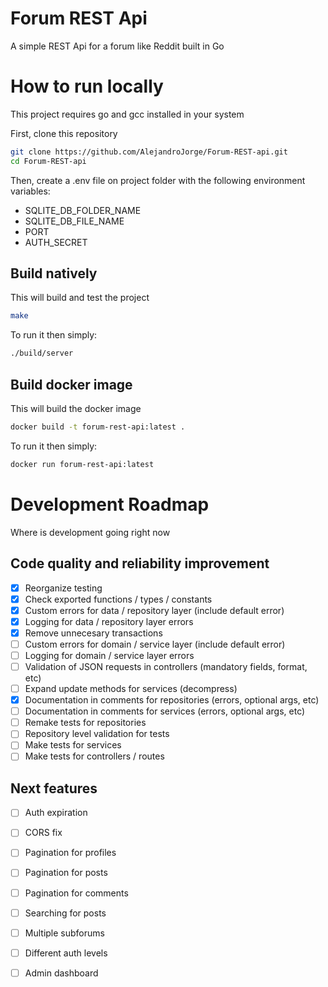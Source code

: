# Forum REST Api

A simple REST Api for a forum like Reddit built in Go

# How to run locally

This project requires go and gcc installed in your system

First, clone this repository
```bash
git clone https://github.com/AlejandroJorge/Forum-REST-api.git
cd Forum-REST-api
```

Then, create a .env file on project folder with the following environment variables:
- SQLITE_DB_FOLDER_NAME
- SQLITE_DB_FILE_NAME
- PORT
- AUTH_SECRET

## Build natively

This will build and test the project
```bash
make
```

To run it then simply:
```bash
./build/server
```

## Build docker image

This will build the docker image
```bash
docker build -t forum-rest-api:latest .
```

To run it then simply:
```bash
docker run forum-rest-api:latest
```

# Development Roadmap

Where is development going right now

## Code quality and reliability improvement

- [x] Reorganize testing
- [x] Check exported functions / types / constants
- [x] Custom errors for data / repository layer (include default error)
- [x] Logging for data / repository layer errors
- [x] Remove unnecesary transactions
- [ ] Custom errors for domain / service layer (include default error)
- [ ] Logging for domain / service layer errors
- [ ] Validation of JSON requests in controllers (mandatory fields, format, etc)
- [ ] Expand update methods for services (decompress)
- [x] Documentation in comments for repositories (errors, optional args, etc)
- [ ] Documentation in comments for services (errors, optional args, etc)
- [ ] Remake tests for repositories
- [ ] Repository level validation for tests
- [ ] Make tests for services
- [ ] Make tests for controllers / routes

## Next features

- [ ] Auth expiration
- [ ] CORS fix
- [ ] Pagination for profiles
- [ ] Pagination for posts
- [ ] Pagination for comments
- [ ] Searching for posts
- [ ] Multiple subforums
- [ ] Different auth levels
- [ ] Admin dashboard

